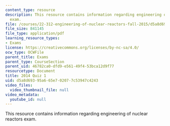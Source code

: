 ```yaml
---
content_type: resource
description: This resource contains information regarding engineering of nuclear reactors
  exam.
file: /courses/22-312-engineering-of-nuclear-reactors-fall-2015/d5a8d69395a665e702077c53947c4243_MIT22_312F15_quiz1_2014.pdf
file_size: 841145
file_type: application/pdf
learning_resource_types:
- Exams
license: https://creativecommons.org/licenses/by-nc-sa/4.0/
ocw_type: OCWFile
parent_title: Exams
parent_type: CourseSection
parent_uid: 46782ca0-dfd9-e561-49f4-53bca12d9f77
resourcetype: Document
title: 2014 Quiz 1
uid: d5a8d693-95a6-65e7-0207-7c53947c4243
video_files:
  video_thumbnail_file: null
video_metadata:
  youtube_id: null
---
```

This resource contains information regarding engineering of nuclear reactors exam.
